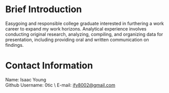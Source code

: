 # Brief Introduction

Easygoing and responsible college graduate interested in furthering a work career to expand my work horizons.
Analytical experience involves conducting original research, analyzing, compiling, and organizing data for
presentation, including providing oral and written communication on findings.

# Contact Information
Name: Isaac Young \
Github Username: 0tic \ 
E-mail: ify8002@gmail.com